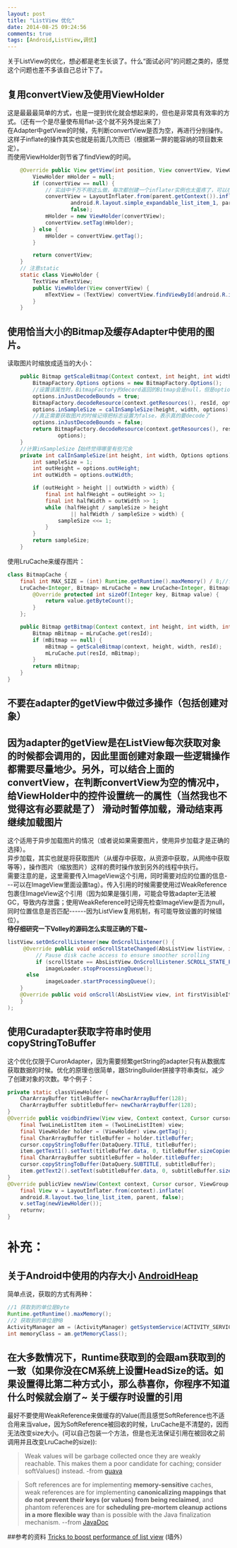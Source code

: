 ```yaml
---
layout: post
title: "ListView 优化"
date: 2014-08-25 09:24:56
comments: true
tags: [Android,ListView,调优]
---
```

关于ListView的优化，想必都是老生长谈了。什么“面试必问”的问题之类的，感觉这个问题也差不多该自己总计下了。
<!-- more -->
**复用convertView及使用ViewHolder**
------
这是最最最简单的方式，也是一提到优化就会想起来的，但也是非常具有效率的方式。（还有一个是尽量使布局flat-这个就不另外提出来了）  
在Adapter中getView的时候，先判断convertView是否为空，再进行分别操作。这样子inflate的操作其实也就是前面几次而已（根据第一屏的能容纳的项目数来定）。  
而使用ViewHolder则节省了findView的时间。
```java
	@Override public View getView(int position, View convertView, ViewGroup parent) {
		ViewHolder mHolder = null;
		if (convertView == null) {
			// 实战中千万不用这么做，每次都创建一个inflater实例也太蛋疼了，可以在外面创建一个，然后第一次创建的时候保存起来
			convertView = LayoutInflater.from(parent.getContext()).inflate(
					android.R.layout.simple_expandable_list_item_1, parent,
					false); 
			mHolder = new ViewHolder(convertView);
			convertView.setTag(mHolder);
		} else {
			mHolder = convertView.getTag();		
		}

		return convertView;
	}
	// 注意static
	static class ViewHolder {
		TextView mTextView;
		public ViewHolder(View convertView) {
			mTextView = (TextView) convertView.findViewById(android.R.id.text1);
		}
	}
```
**使用恰当大小的Bitmap及缓存Adapter中使用的图片。**
------------
读取图片时缩放成适当的大小：
```java
	public Bitmap getScaleBitmap(Context context, int height, int width, int resId) {
		BitmapFactory.Options options = new BitmapFactory.Options();
		//设置该属性时，BitmapFactory的decord返回的Bitmap会是null，但是options中的属性会被设置。
		options.inJustDecodeBounds = true;
		BitmapFactory.decodeResource(context.getResources(), resId, options);
		options.inSampleSize = calInSampleSize(height, width, options);
		//真正需要获取图片的时候记得把标志设置为false，表示真的要decode了
		options.inJustDecodeBounds = false;
		return BitmapFactory.decodeResource(context.getResources(), resId,
				options);
	}
	//计算inSampleSize【始终觉得哪里有些冗余
	private int calInSampleSize(int height, int width, Options options) {
		int sampleSize = 1;
		int outHeight = options.outHeight;
		int outWidth = options.outWidth;

		if (outHeight > height || outWidth > width) {
			final int halfHeight = outHeight >> 1;
			final int halfWidth = outWidth >> 1;
			while (halfHeight / sampleSize > height
					|| halfWidth / sampleSize > width) {
				sampleSize <<= 1;
			}
		}
		return sampleSize;
	}
```
使用LruCache来缓存图片：
```java
class BitmapCache {
	final int MAX_SIZE = (int) Runtime.getRuntime().maxMemory() / 8;//详情看补充
	LruCache<Integer, Bitmap> mLruCache = new LruCache<Integer, Bitmap>(MAX_SIZE) {
		@Override protected int sizeOf(Integer key, Bitmap value) {
			return value.getByteCount();
		}
	};

	public Bitmap getBitmap(Context context, int height, int width, int resId) {
		Bitmap mBitmap = mLruCache.get(resId);
		if (mBitmap == null) {
			mBitmap = getScaleBitmap(context, height, width, resId);
			mLruCache.put(resId, mBitmap);
		}
		return mBitmap;
	}
}
```
**不要在adapter的getView中做过多操作（包括创建对象）**
---------------
因为adapter的getView是在ListView每次获取对象的时候都会调用的，因此里面创建对象跟一些逻辑操作都需要尽量地少。另外，可以结合上面的convertView，在判断convertView为空的情况中，给ViewHolder中的控件设置统一的属性（当然我也不觉得这有必要就是了）
**滑动时暂停加载，滑动结束再继续加载图片**
------------------
这个适用于异步加载图片的情况（或者说如果需要图片，使用异步加载才是正确的选择）。  
异步加载，其实也就是将获取图片（从缓存中获取，从资源中获取，从网络中获取等等），操作图片（缩放图片）这样的费时操作放到另外的线程中执行。  
需要注意的是，这里需要传入ImageView这个引用，同时需要对应的位置的信息---可以在ImageView里面设置tag）。传入引用的时候需要使用过WeakReference包裹住ImageView这个引用（因为如果是强引用，可能会导致adapter无法被GC，导致内存泄露；使用WeakReference时记得先检查ImageView是否为null，同时位置信息是否匹配------因为ListView复用机制，有可能导致设置的时候错位）。  
**待仔细研究一下Volley的源码怎么实现正确的下载~**
```java
listView.setOnScrollListener(new OnScrollListener() {
     @Override public void onScrollStateChanged(AbsListView listView, int scrollState) {
    	 // Pause disk cache access to ensure smoother scrolling
         if (scrollState == AbsListView.OnScrollListener.SCROLL_STATE_FLING)
			imageLoader.stopProcessingQueue();
   	  else 
     		imageLoader.startProcessingQueue();
	}
	@Override public void onScroll(AbsListView view, int firstVisibleItem, int visibleItemCount, int totalItemCount) {}
	}
);
```
**使用Curadapter获取字符串时使用copyStringToBuffer**
---------------
这个优化仅限于CurorAdapter，因为需要频繁getString的adapter只有从数据库获取数据的时候。优化的原理也很简单，跟StringBuilder拼接字符串类似，减少了创建对象的次数。举个例子：
```java
private static classViewHolder {
	CharArrayBuffer titleBuffer= newCharArrayBuffer(128);
	CharArrayBuffer subtitleBuffer= newCharArrayBuffer(128);
}
@Override public voidbindView(View view, Context context, Cursor cursor) {
	final TwoLineListItem item = (TwoLineListItem) view;
	final ViewHolder holder = (ViewHolder) view.getTag();
	final CharArrayBuffer titleBuffer = holder.titleBuffer;
	cursor.copyStringToBuffer(DataQuery.TITLE, titleBuffer);
	item.getText1().setText(titleBuffer.data, 0, titleBuffer.sizeCopied);
	final CharArrayBuffer subtitleBuffer = holder.titleBuffer;
	cursor.copyStringToBuffer(DataQuery.SUBTITLE, subtitleBuffer);
	item.getText2().setText(subtitleBuffer.data, 0, subtitleBuffer.sizeCopied);
}
@Override publicView newView(Context context, Cursor cursor, ViewGroup parent) {
	final View v = LayoutInflater.from(context).inflate(
	android.R.layout.two_line_list_item, parent, false);
	v.setTag(newViewHolder());
	returnv;
}
```

**补充：**
==================
**关于Android中使用的内存大小** [AndroidHeap][AndroidHeap]
------------
简单点说，获取的方式有两种：
```java
//1 获取到的单位是Byte
Runtime.getRuntime().maxMemory();
//2 获取到的单位是MB
ActivityManager am = (ActivityManager) getSystemService(ACTIVITY_SERVICE);
int memoryClass = am.getMemoryClass();
```
在大多数情况下，Runtime获取到的会跟am获取到的一致（如果你没在CM系统上设置HeadSize的话。如果设置得比第二种方式小，那么恭喜你，你程序不知道什么时候就会崩了~
**关于缓存时设置的引用**
----------
最好不要使用WeakReference<Bitmap>来做缓存的Value(而且感觉SoftReference也不适合用来当value，因为SoftReference被回收的时候，LruCache是不清楚的，因而无法改变size大小。(可以自己包装一个方法，但是也无法保证引用在被回收之前调用并且改变LruCache的size)):  
>Weak values will be garbage collected once they are weakly reachable. This makes them a poor candidate for caching; consider softValues() instead. -from [guava][guava]

> Soft references are for implementing **memory-sensitive** caches, weak references are for implementing **canonicalizing mappings that do not prevent their keys (or values) from being reclaimed**, and phantom references are for **scheduling pre-mortem cleanup actions in a more flexible way** than is possible with the Java finalization mechanism.  --from [JavaDoc][JavaDoc]

##参考的资料
[Tricks to boost performance of list view][1] (墙外）


[guava]: http://docs.guava-libraries.googlecode.com/git/javadoc/com/google/common/cache/CacheBuilder.html#weakValues()
[JavaDoc]: http://docs.oracle.com/javase/1.5.0/docs/api/java/lang/ref/package-summary.html
[AndroidHeap]: http://stackoverflow.com/questions/2630158/detect-application-heap-size-in-android/9428660#9428660
[1]: http://optimizationtricks.blogspot.com/2014/01/tricks-to-boost-performance-of-list-view.html
